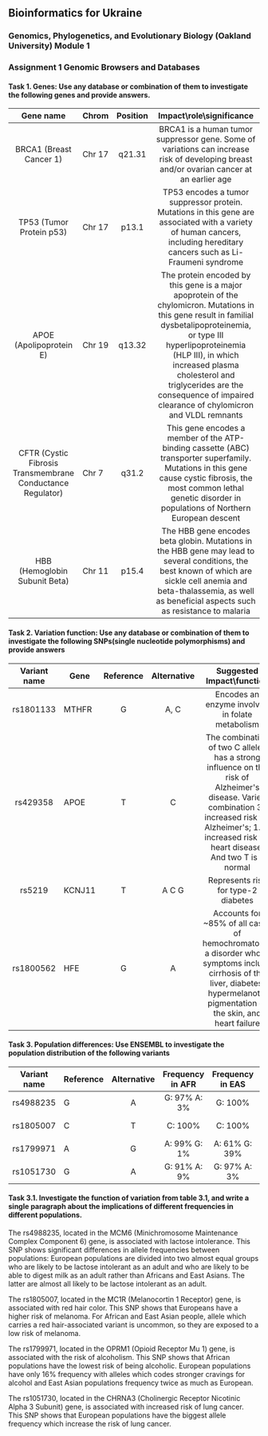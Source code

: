 ## Bioinformatics for Ukraine
### Genomics, Phylogenetics, and Evolutionary Biology (Oakland University) Module 1
### Assignment 1 Genomic Browsers and Databases


#### Task 1. Genes: Use any database or combination of them to investigate the following genes and provide answers.
  | Gene name | Сhrom | Position | Impact\role\significance |
  | :---: | --- | :---: | :---: |
  | BRCA1 (Breast Cancer 1) | Chr 17 | q21.31 | BRCA1 is a human tumor suppressor gene. Some of variations can increase risk of developing breast and/or ovarian cancer at an earlier age |
  | TP53 (Tumor Protein p53) | Chr 17 | p13.1 | TP53 encodes a tumor suppressor protein. Mutations in this gene are associated with a variety of human cancers, including hereditary cancers such as Li-Fraumeni syndrome |
  | APOE (Apolipoprotein E) | Chr 19 | q13.32 | The protein encoded by this gene is a major apoprotein of the chylomicron. Mutations in this gene result in familial dysbetalipoproteinemia, or type III hyperlipoproteinemia (HLP III), in which increased plasma cholesterol and triglycerides are the consequence of impaired clearance of chylomicron and VLDL remnants |
  | CFTR (Cystic Fibrosis Transmembrane Conductance Regulator) | Chr 7 | q31.2 | This gene encodes a member of the ATP-binding cassette (ABC) transporter superfamily. Mutations in this gene cause cystic fibrosis, the most common lethal genetic disorder in populations of Northern European descent |
  | HBB (Hemoglobin Subunit Beta) | Chr 11 | p15.4 | The HBB gene encodes beta globin. Mutations in the HBB gene may lead to several conditions, the best known of which are sickle cell anemia and beta-thalassemia, as well as beneficial aspects such as resistance to malaria |


#### Task 2. Variation function: Use any database or combination of them to investigate the following SNPs(single nucleotide polymorphisms) and provide answers
  | Variant name | Gene | Reference | Alternative | Suggested Impact\function |
  | :---: | --- | :---: | :---: | :---: |
  | rs1801133 | MTHFR | G | A, C | Encodes an enzyme involved in folate metabolism |
  | rs429358 | APOE | T | C | The combination of two C alleles has a strong influence on the risk of Alzheimer's disease. Varied combination 3x increased risk for Alzheimer's; 1.4x increased risk for heart disease. And two T is a normal | 
  | rs5219 | KCNJ11 | T | A C G | Represents risk for type-2 diabetes |  
  | rs1800562 | HFE | G | A | Accounts for ~85% of all cases of hemochromatosis, a disorder whose symptoms include cirrhosis of the liver, diabetes, hypermelanotic pigmentation of the skin, and heart failure |
  
#### Task 3. Population differences: Use ENSEMBL to investigate the population distribution of the following variants

  | Variant name | Reference | Alternative | Frequency in AFR | Frequency in EAS | Frequency in EUR |
  | :---: | --- | :---: | :---: | :---: | :---: | 
  | rs4988235 | G | A | G: 97% A: 3% | G: 100% | G: 49% A: 51% |
  | rs1805007 | C | T | C: 100% | C: 100% | C: 93% T: 7% |  
  | rs1799971 | A | G | A: 99% G: 1% | A: 61% G: 39% | A: 84% G: 16% |
  | rs1051730 | G | A | G: 91% A: 9% | G: 97% A: 3% | G: 63% A: 37% |
  
#### Task 3.1. Investigate the function of variation from table 3.1, and write a single paragraph about the implications of different frequencies in different populations. 

The rs4988235, located in the MCM6 (Minichromosome Maintenance Complex Component 6) gene, is associated with lactose intolerance. This SNP shows significant differences in allele frequencies between populations: European populations are divided into two almost equal groups who are likely to be lactose intolerant as an adult and who are likely to be able to digest milk as an adult rather than Africans and East Asians. The latter  are almost all likely to be lactose intolerant as an adult. 
  
The rs1805007, located in the MC1R (Melanocortin 1 Receptor) gene, is associated with red hair color. This SNP shows that Europeans have a higher risk of melanoma. For African and East Asian people, allele which carries a red hair-associated variant is uncommon, so they are exposed to a low risk of melanoma.

The rs1799971, located in the OPRM1 (Opioid Receptor Mu 1) gene, is associated with the risk of alcoholism. This SNP shows that African populations have the lowest risk of being alcoholic. European populations have only 16% frequency with alleles which codes stronger cravings for alcohol and East Asian populations frequency twice as much as European.

The rs1051730, located in the CHRNA3 (Cholinergic Receptor Nicotinic Alpha 3 Subunit) gene, is associated with increased risk of lung cancer. This SNP shows that European populations have the biggest allele frequency which increase the risk of lung cancer. 

